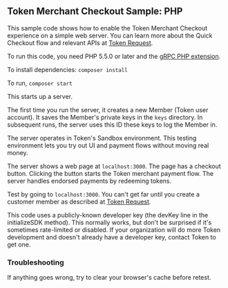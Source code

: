 ## Token Merchant Checkout Sample: PHP

This sample code shows how to enable the Token Merchant Checkout
experience on a simple web server.
You can learn more about the Quick Checkout flow and relevant APIs at
[Token Request](https://developer.token.io/token-request/).

To run this code, you need PHP 5.5.0 or later and the [gRPC PHP extension](https://grpc.io/docs/quickstart/php.html#install-the-grpc-php-extension).

To install dependencies: `composer install`

To run, `composer start`

This starts up a server.

The first time you run the server, it creates a new Member (Token user account).
It saves the Member's private keys in the `keys` directory.
In subsequent runs, the server uses this ID these keys to log the Member in.

The server operates in Token's Sandbox environment. This testing environment
lets you try out UI and payment flows without moving real money.

The server shows a web page at `localhost:3000`. The page has a checkout button.
Clicking the button starts the Token merchant payment flow.
The server handles endorsed payments by redeeming tokens.

Test by going to `localhost:3000`.
You can't get far until you create a customer member as described at
[Token Request](https://developer.token.io/token-request/).

This code uses a publicly-known developer key (the devKey line in the
initializeSDK method). This normally works, but don't be surprised if
it's sometimes rate-limited or disabled. If your organization will do
more Token development and doesn't already have a developer key, contact
Token to get one.

### Troubleshooting

If anything goes wrong, try to clear your browser's cache before retest.
